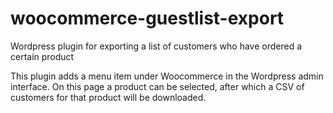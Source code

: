 # woocommerce-guestlist-export
Wordpress plugin for exporting a list of customers who have ordered a certain product

This plugin adds a menu item under Woocommerce in the Wordpress admin interface.
On this page a product can be selected, after which a CSV of customers for that product will be downloaded.
